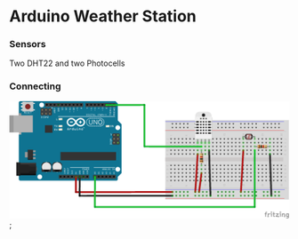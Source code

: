 # Arduino Weather Station

### Sensors
Two DHT22 and two Photocells

### Connecting
![Image of Yaktocat](/public/weather_station_bb.png);
